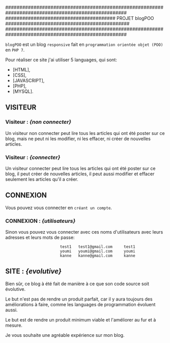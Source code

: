 ###################################################################################################
####################################### PROJET blogPOO ############################################
###################################################################################################

`blogPOO` est un blog `responsive` fait en `programmation orientée objet (POO)` en `PHP 7`.

Pour réaliser ce site j'ai utiliser 5 languages, qui sont:
- [HTML],
- [CSS],
- [JAVASCRIPT],
- [PHP],
- [MYSQL].


## VISITEUR ##

### Visiteur : *{non connecter}*
Un visiteur non connecter peut lire tous les articles qui ont été poster sur ce blog, mais ne peut ni les modifier, ni les effacer, ni créer de nouvelles articles.

### Visiteur : *{connecter}*
Un visiteur connecter peut lire tous les articles qui ont été poster sur ce blog, il peut créer de nouvelles articles, il peut aussi modifier et effacer seulement les articles qu'il a créer.


## CONNEXION ##
Vous pouvez vous connecter en `créant un compte`.

### CONNEXION : *{utilisateurs}*
Sinon vous pouvez vous connecter avec ces noms d'utilisateurs avec leurs adresses et leurs mots de passe:

                            test1   test1@gmail.com     test1
                            youmi   youmi@gmail.com     youmi
                            kanne   kanne@gmail.com     kanne


## SITE : *{evolutive}*
Bien sûr, ce blog à été fait de manière à ce que son code source soit évolutive. 

Le but n'est pas de rendre un produit parfait, car il y aura toujours des améliorations à faire, comme les languages
de programmation évoluent aussi. 

Le but est de rendre un produit minimum viable et l'améliorer au fur et à mesure.

Je vous souhaite une agréable expérience sur mon blog.